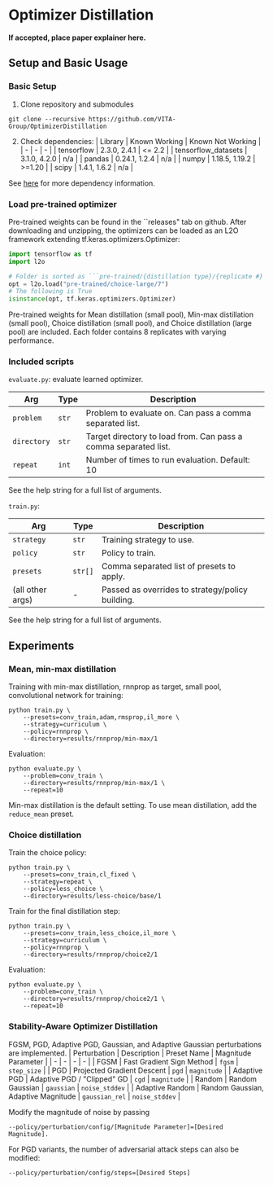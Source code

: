 # Optimizer Distillation

**If accepted, place paper explainer here.**

## Setup and Basic Usage

### Basic Setup

1. Clone repository and submodules
```
git clone --recursive https://github.com/VITA-Group/OptimizerDistillation
```

2. Check dependencies:
| Library | Known Working | Known Not Working |
| - | - | - |
| tensorflow | 2.3.0, 2.4.1 | <= 2.2 |
| tensorflow_datasets | 3.1.0, 4.2.0 | n/a |
| pandas | 0.24.1, 1.2.4 | n/a |
| numpy | 1.18.5, 1.19.2 | >=1.20 |
| scipy | 1.4.1, 1.6.2 | n/a |

See [here](https://github.com/thetianshuhuang/l2o) for more dependency information.

### Load pre-trained optimizer

Pre-trained weights can be found in the ``releases" tab on github.
After downloading and unzipping, the optimizers can be loaded as an L2O framework extending tf.keras.optimizers.Optimizer:
```python
import tensorflow as tf
import l2o

# Folder is sorted as ```pre-trained/{distillation type}/{replicate #}
opt = l2o.load("pre-trained/choice-large/7")
# The following is True
isinstance(opt, tf.keras.optimizers.Optimizer)
```

Pre-trained weights for Mean distillation (small pool), Min-max distillation (small pool), Choice distillation (small pool), and Choice distillation (large pool) are included.
Each folder contains 8 replicates with varying performance.

### Included scripts

```evaluate.py```: evaluate learned optimizer.

| Arg | Type | Description |
| - | - | - |
| ```problem``` | ```str``` | Problem to evaluate on. Can pass a comma separated list. |
| ```directory``` | ```str``` | Target directory to load from. Can pass a comma separated list. |
| ```repeat``` | ```int``` | Number of times to run evaluation. Default: 10 |

See the help string for a full list of arguments.

```train.py```: 

| Arg | Type | Description |
| - | - | - |
| ```strategy``` | ```str``` | Training strategy to use. |
| ```policy``` | ```str``` | Policy to train. |
| ```presets``` | ```str[]``` | Comma separated list of presets to apply. | 
| (all other args) | - | Passed as overrides to strategy/policy building. |

See the help string for a full list of arguments.

## Experiments

### Mean, min-max distillation

Training with min-max distillation, rnnprop as target, small pool, convolutional network for training:
```
python train.py \
    --presets=conv_train,adam,rmsprop,il_more \
    --strategy=curriculum \
    --policy=rnnprop \
    --directory=results/rnnprop/min-max/1
```

Evaluation:
```
python evaluate.py \
    --problem=conv_train \
    --directory=results/rnnprop/min-max/1 \
    --repeat=10
```

Min-max distillation is the default setting. To use mean distillation, add the ```reduce_mean``` preset.

### Choice distillation

Train the choice policy:
```
python train.py \
    --presets=conv_train,cl_fixed \
    --strategy=repeat \
    --policy=less_choice \
    --directory=results/less-choice/base/1
```

Train for the final distillation step:
```
python train.py \
    --presets=conv_train,less_choice,il_more \
    --strategy=curriculum \
    --policy=rnnprop \
    --directory=results/rnnprop/choice2/1
```

Evaluation:
```
python evaluate.py \
    --problem=conv_train \
    --directory=results/rnnprop/choice2/1 \
    --repeat=10
```

### Stability-Aware Optimizer Distillation

FGSM, PGD, Adaptive PGD, Gaussian, and Adaptive Gaussian perturbations are implemented.
| Perturbation | Description | Preset Name | Magnitude Parameter |
| - | - | - | - |
| FGSM | Fast Gradient Sign Method | ```fgsm``` | ```step_size``` |
| PGD | Projected Gradient Descent | ```pgd``` | ```magnitude``` |
| Adaptive PGD | Adaptive PGD / "Clipped" GD | ```cgd``` | ```magnitude``` |
| Random | Random Gaussian | ```gaussian``` | ```noise_stddev``` |
| Adaptive Random | Random Gaussian, Adaptive Magnitude | ```gaussian_rel``` | ```noise_stddev``` |

Modify the magnitude of noise by passing
```
--policy/perturbation/config/[Magnitude Parameter]=[Desired Magnitude].
```

For PGD variants, the number of adversarial attack steps can also be modified:
```
--policy/perturbation/config/steps=[Desired Steps]
```
